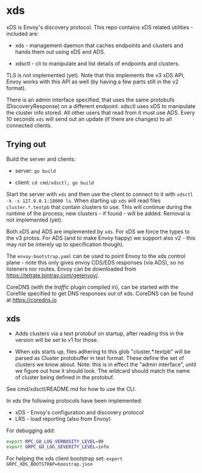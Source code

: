 # xds

xDS is Envoy's discovery protocol. This repo contains xDS related utilities - included are:

 *  xds - management daemon that caches endpoints and clusters and hands them out using xDS and ADS.

 *  xdsctl - cli to manipulate and list details of endpoints and clusters.

TLS is not implemented (yet). Note that this implements the v3 xDS API, Envoy works with this API as
well (by having a few parts still in the v2 format).

There is an admin interface specified, that uses the same protobufs (DiscoveryResponse) on a
different endpoint. xdsctl uses xDS to manipulate the cluster info stored. All other users that read
from it must use ADS. Every 10 seconds `xds` will send out an update (if there are changes) to all
connected clients.

## Trying out

Build the server and clients:

 *  server: `go build`

 *  client: `cd cmd/xdsctl; go build`

Start the server with `xds` and then use the client to connect to it with `xdsctl -k -s
127.0.0.1:18000 ls`. When starting up `xds` will read files `cluster.*.textpb` that contain clusters
to use. This will continue during the runtime of the process; new clusters - if found - will be
added. Removal is not implemented (yet).

Both xDS and ADS are implemented by `xds`. For xDS we force the types to the v3 protos. For ADS (and
to make Envoy happy) we support also v2 - this may not be interely up to specification though).

The `envoy-bootstrap.yaml` can be used to point Envoy to the xds control plane - note this only
gives envoy CDS/EDS responses (via ADS), so no listeners nor routes. Envoy can be downloaded from
<https://tetrate.bintray.com/getenvoy/>.

CoreDNS (with the *traffic* plugin compiled in), can be started with the Corefile specified to get
DNS responses out of xds. CoreDNS can be found at <https://coredns.io>

## xds

 *  Adds clusters via a text protobuf on startup, after reading this in the version will be set to
    v1 for those.

 *  When xds starts up, files adhering to this glob "cluster.*.textpb" will be parsed as
    Cluster protobuffer in text format. These define the set of clusters we know about.
    Note: this is in effect the "admin interface", until we figure out how it should look. The
    wildcard should match the name of cluster being defined in the protobuf.

See cmd/xdsctl/README.md for how to use the CLI.

In xds the following protocols have been implemented:

* xDS - Envoy's configuration and discovery protocol
* LRS - load reporting (also from Envoy)

For debugging add:

~~~ sh
export RPC_GO_LOG_VERBOSITY_LEVEL=99
export GRPC_GO_LOG_SEVERITY_LEVEL=info
~~~

For helping the xds client bootstrap set: `export GRPC_XDS_BOOTSTRAP=boostrap.json`
